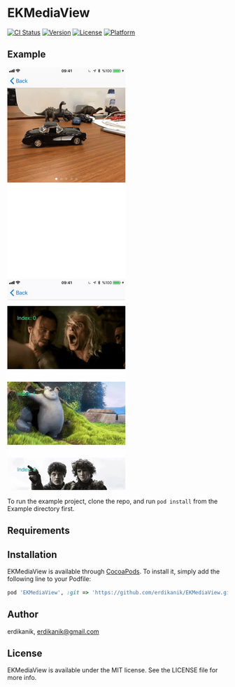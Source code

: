 # EKMediaView

[![CI Status](http://img.shields.io/travis/erdikanik/EKMediaView.svg?style=flat)](https://travis-ci.org/erdikanik/EKMediaView)
[![Version](https://img.shields.io/cocoapods/v/EKMediaView.svg?style=flat)](http://cocoapods.org/pods/EKMediaView)
[![License](https://img.shields.io/cocoapods/l/EKMediaView.svg?style=flat)](http://cocoapods.org/pods/EKMediaView)
[![Platform](https://img.shields.io/cocoapods/p/EKMediaView.svg?style=flat)](http://cocoapods.org/pods/EKMediaView)

## Example

![Screenshot](Example/Gifs/paging.gif "Paging")<br />
![Screenshot](Example/Gifs/scroll.gif "Scrolling")

To run the example project, clone the repo, and run `pod install` from the Example directory first.

## Requirements

## Installation

EKMediaView is available through [CocoaPods](http://cocoapods.org). To install
it, simply add the following line to your Podfile:

```ruby
pod 'EKMediaView', :git => 'https://github.com/erdikanik/EKMediaView.git'
```

## Author

erdikanik, erdikanik@gmail.com

## License

EKMediaView is available under the MIT license. See the LICENSE file for more info.
